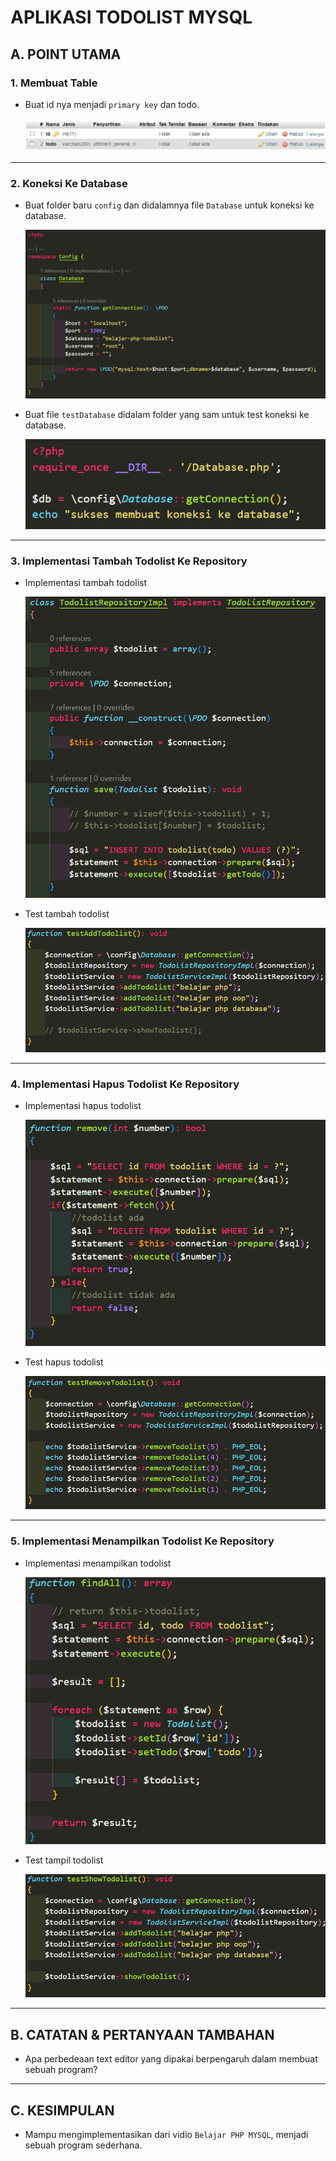 # APLIKASI TODOLIST MYSQL

## A. POINT UTAMA

### 1. Membuat Table

- Buat id nya menjadi `primary key` dan todo.

  ![table](img/table.png)

---

### 2. Koneksi Ke Database

- Buat folder baru `config` dan didalamnya file `Database` untuk koneksi ke database.

  ![databaseConn](img/conDatabase.png)

- Buat file `testDatabase` didalam folder yang sam untuk test koneksi ke database.

  ![testConn](img/testConDB.png)

---

### 3. Implementasi Tambah Todolist Ke Repository

- Implementasi tambah todolist

  ![tambahTodo](img/addTodo.png)

- Test tambah todolist

  ![testTambah](img/testAddTodo.png)

---

### 4. Implementasi Hapus Todolist Ke Repository

- Implementasi hapus todolist

  ![hapusTodo](img/delTodo.png)

- Test hapus todolist

  ![testHapus](img/testDelTodo.png)

---

### 5. Implementasi Menampilkan Todolist Ke Repository

- Implementasi menampilkan todolist

  ![tampilTodo](img/viewTodo.png)

- Test tampil todolist

  ![testTampil](img/testShowTodo.png)

---

## B. CATATAN & PERTANYAAN TAMBAHAN

- Apa perbedeaan text editor yang dipakai berpengaruh dalam membuat sebuah program?

---

## C. KESIMPULAN

- Mampu mengimplementasikan dari vidio `Belajar PHP MYSQL`, menjadi sebuah program sederhana.
